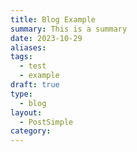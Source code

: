 ```yaml
---
title: Blog Example
summary: This is a summary
date: 2023-10-29
aliases: 
tags:
  - test
  - example
draft: true
type:
  - blog
layout:
  - PostSimple
category:
---
```



